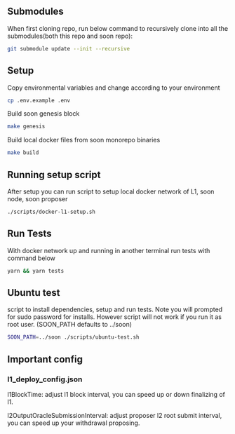 ## Submodules

When first cloning repo, run below command to recursively clone into all the submodules(both this repo and soon repo):

```sh
git submodule update --init --recursive
```

## Setup

Copy environmental variables and change according to your environment

```sh
cp .env.example .env
```

Build soon genesis block

```sh
make genesis
```

Build local docker files from soon monorepo binaries

```sh
make build
```

## Running setup script

After setup you can run script to setup local docker network of L1, soon node, soon proposer

```sh
./scripts/docker-l1-setup.sh
```

## Run Tests

With docker network up and running in another terminal run tests with command below

```sh
yarn && yarn tests
```

## Ubuntu test

script to install dependencies, setup and run tests. Note you will prompted for sudo password for installs. However script will not work if you run it as root user. (SOON_PATH defaults to ../soon)

```sh
SOON_PATH=../soon ./scripts/ubuntu-test.sh
```


## Important config

### l1_deploy_config.json

l1BlockTime: adjust l1 block interval, you can speed up or down finalizing of l1.

l2OutputOracleSubmissionInterval: adjust proposer l2 root submit interval, you can speed up your withdrawal proposing.
